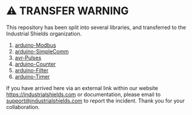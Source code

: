 # ⚠️ TRANSFER WARNING

This repository has been split into several libraries, and transferred to the Industrial Shields organization.

1. [arduino-Modbus](https://github.com/Industrial-Shields/arduino-Modbus)
2. [arduino-SimpleComm](https://github.com/Industrial-Shields/arduino-SimpleComm)
3. [avr-Pulses](https://github.com/Industrial-Shields/avr-Pulses)
4. [arduino-Counter](https://github.com/Industrial-Shields/arduino-Counter)
5. [arduino-Filter](https://github.com/Industrial-Shields/arduino-Filter)
6. [arduino-Timer](https://github.com/Industrial-Shields/arduino-Timer)

If you have arrived here via an external link within our website https://industrialshields.com or documentation, please email to <support@industrialshields.com> to report the incident. Thank you for your collaboration.
